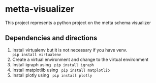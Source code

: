 # metta-visualizer
This project represents a python project on the metta schema visualizer
## Dependencies and directions
1. Install virtualenv but it is not necessary if you have venv.
   <code> pip install virtualenv </code >
2. Create a virtual environment and change to the virtual environment
3. Install igraph using
   <code> pip install igraph </code>
4. Install matplotlib using
   <code> pip install matplotlib </code>
5. Install plotly using
   <code> pip install plotly </code>
   
